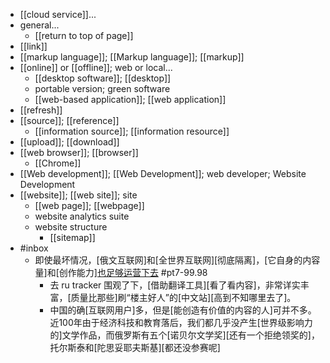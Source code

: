 - [[cloud service]]...
- general...
    - [[return to top of page]]
- [[link]]
- [[markup language]]; [[Markup language]]; [[markup]]
- [[online]] or [[offline]]; web or local...
    - [[desktop software]]; [[desktop]]
    - portable version; green software
    - [[web-based application]]; [[web application]]
- [[refresh]]
- [[source]]; [[reference]]
    - [[information source]]; [[information resource]]
- [[upload]]; [[download]]
- [[web browser]]; [[browser]]
    - [[Chrome]]
- [[Web development]]; [[Web Development]]; web developer; Website Development
- [[website]]; [[web site]]; site
    - [[web page]]; [[webpage]]
    - website analytics suite
    - website structure
        - [[sitemap]]
- #inbox
    - 即使最坏情况，[俄文互联网]和[全世界互联网][彻底隔离]，[它自身的内容量]和[创作能力][也足够运营下去](https://www.zhihu.com/question/519537921/answer/2380110803) #pt7-99.98
        - 去 ru tracker 围观了下，[借助翻译工具][看了看内容]，非常详实丰富，[质量比那些]刷“楼主好人”的[中文站][高到不知哪里去了]。
        - 中国的确[互联网用户]多，但是[能创造有价值的内容的人]可并不多。近100年由于经济科技和教育落后，我们都几乎没产生[世界级影响力的]文学作品，而俄罗斯有五个[诺贝尔文学奖][还有一个拒绝领奖的]，托尔斯泰和[陀思妥耶夫斯基][都还没参赛呢]
